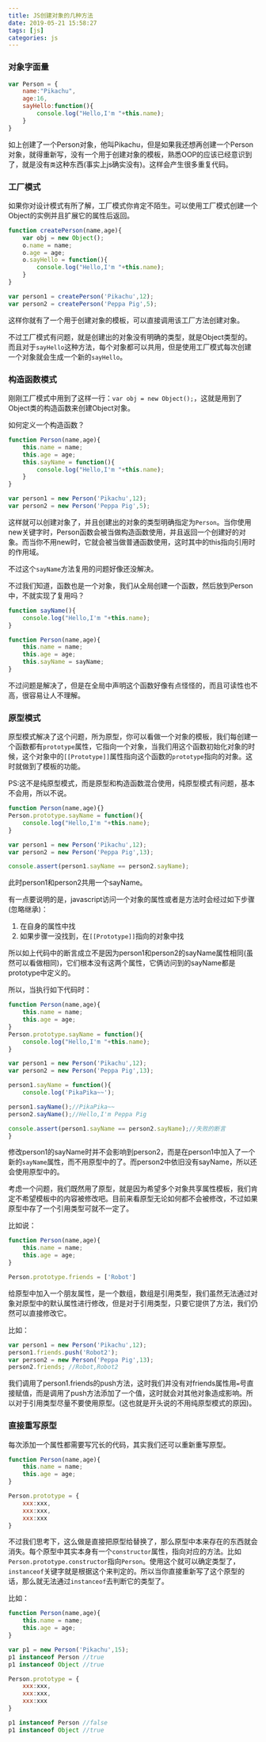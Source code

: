 ```yaml
---
title: JS创建对象的几种方法
date: 2019-05-21 15:58:27
tags: [js]
categories: js
---
```

### 对象字面量
```javascript
var Person = {
    name:"Pikachu",
    age:16,
    sayHello:function(){
        console.log("Hello,I'm "+this.name);
    }
}
```
如上创建了一个Person对象，他叫Pikachu，但是如果我还想再创建一个Person对象，就得重新写，没有一个用于创建对象的模板，熟悉OOP的应该已经意识到了，就是没有`类`这种东西\(事实上js确实没有\)。这样会产生很多重复代码。

### 工厂模式
如果你对设计模式有所了解，工厂模式你肯定不陌生。可以使用工厂模式创建一个Object的实例并且扩展它的属性后返回。
```javascript
function createPerson(name,age){
    var obj = new Object();
    o.name = name;
    o.age = age;
    o.sayHello = function(){
        console.log("Hello,I'm "+this.name);
    }
}

var person1 = createPerson('Pikachu',12);
var person2 = createPerson('Peppa Pig',5);
```
这样你就有了一个用于创建对象的模板，可以直接调用该工厂方法创建对象。

不过工厂模式有问题，就是创建出的对象没有明确的类型，就是Object类型的。而且对于`sayHello`这种方法，每个对象都可以共用，但是使用工厂模式每次创建一个对象就会生成一个新的`sayHello`。

### 构造函数模式
刚刚工厂模式中用到了这样一行：`var obj = new Object();`，这就是用到了Object类的构造函数来创建Object对象。

如何定义一个构造函数？
```javascript
function Person(name,age){
    this.name = name;
    this.age = age;
    this.sayName = function(){
        console.log("Hello,I'm "+this.name);
    }
}

var person1 = new Person('Pikachu',12);
var person2 = new Person('Peppa Pig',5);
```

这样就可以创建对象了，并且创建出的对象的类型明确指定为`Person`。当你使用new关键字时，Person函数会被当做构造函数使用，并且返回一个创建好的对象。而当你不用new时，它就会被当做普通函数使用，这时其中的this指向引用时的作用域。

不过这个`sayName`方法复用的问题好像还没解决。

不过我们知道，函数也是一个对象，我们从全局创建一个函数，然后放到Person中，不就实现了复用吗？

```javascript
function sayName(){
    console.log("Hello,I'm "+this.name);
}

function Person(name,age){
    this.name = name;
    this.age = age;
    this.sayName = sayName;
}
```
不过问题是解决了，但是在全局中声明这个函数好像有点怪怪的，而且可读性也不高，很容易让人不理解。

### 原型模式
原型模式解决了这个问题，所为原型，你可以看做一个对象的模板，我们每创建一个函数都有`prototype`属性，它指向一个对象，当我们用这个函数初始化对象的时候，这个对象中的`[[Prototype]]`属性指向这个函数的`prototype`指向的对象。这时就做到了模板的功能。

PS:这不是纯原型模式，而是原型和构造函数混合使用，纯原型模式有问题，基本不会用，所以不说。

```javascript
function Person(name,age){}
Person.prototype.sayName = function(){
    console.log("Hello,I'm "+this.name);
}

var person1 = new Person('Pikachu',12);
var person2 = new Person('Peppa Pig',13);

console.assert(person1.sayName == person2.sayName);
```
此时person1和person2共用一个sayName。

有一点要说明的是，javascript访问一个对象的属性或者是方法时会经过如下步骤(忽略继承)：  
1. 在自身的属性中找
2. 如果步骤一没找到，在`[[Prototype]]`指向的对象中找

所以如上代码中的断言成立不是因为person1和person2的sayName属性相同(虽然可以看做相同)，它们根本没有这两个属性，它俩访问到的sayName都是prototype中定义的。

所以，当执行如下代码时：
```javascript
function Person(name,age){
    this.name = name;
    this.age = age;
}
Person.prototype.sayName = function(){
    console.log("Hello,I'm "+this.name);
}

var person1 = new Person('Pikachu',12);
var person2 = new Person('Peppa Pig',13);

person1.sayName = function(){
    console.log('PikaPika~~');

person1.sayName();//PikaPika~~
person2.sayName();//Hello,I'm Peppa Pig

console.assert(person1.sayName == person2.sayName);//失败的断言
}
```
修改person1的sayName时并不会影响到person2，而是在person1中加入了一个新的`sayName`属性，而不用原型中的了。而person2中依旧没有sayName，所以还会使用原型中的。

考虑一个问题，我们既然用了原型，就是因为希望多个对象共享属性模板，我们肯定不希望模板中的内容被修改吧。目前来看原型无论如何都不会被修改，不过如果原型中存了一个引用类型可就不一定了。

比如说：
```javascript
function Person(name,age){
    this.name = name;
    this.age = age;
}

Person.prototype.friends = ['Robot']
```
给原型中加入一个朋友属性，是一个数组，数组是引用类型，我们虽然无法通过对象对原型中的默认属性进行修改，但是对于引用类型，只要它提供了方法，我们仍然可以直接修改它。

比如：
```javascript
var person1 = new Person('Pikachu',12);
person1.friends.push('Robot2');
var person2 = new Person('Peppa Pig',13);
person2.friends; //Robot,Robot2
```
我们调用了person1.friends的push方法，这时我们并没有对friends属性用`=`号直接赋值，而是调用了push方法添加了一个值，这时就会对其他对象造成影响。所以对于引用类型尽量不要使用原型。(这也就是开头说的不用纯原型模式的原因)。

### 直接重写原型
每次添加一个属性都需要写冗长的代码，其实我们还可以重新重写原型。
```javascript
function Person(name,age){
    this.name = name;
    this.age = age;
}

Person.prototype = {
    xxx:xxx,
    xxx:xxx,
    xxx:xxx
}
```
不过我们思考下，这么做是直接把原型给替换了，那么原型中本来存在的东西就会消失。每个原型中其实本身有一个`constructor`属性，指向对应的方法。比如`Person.prototype.constructor`指向`Person`。使用这个就可以确定类型了，`instanceof`关键字就是根据这个来判定的。所以当你直接重新写了这个原型的话，那么就无法通过`instanceof`去判断它的类型了。

比如：
```javascript
function Person(name,age){
    this.name = name;
    this.age = age;
}

var p1 = new Person('Pikachu',15);
p1 instanceof Person //true
p1 instanceof Object //true

Person.prototype = {
    xxx:xxx,
    xxx:xxx,
    xxx:xxx
}

p1 instanceof Person //false
p1 instanceof Object //true
```
